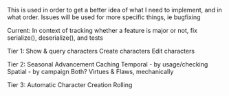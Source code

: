 This is used in order to get a better idea of what I need to implement, and in what order. Issues will be used for more specific things, ie bugfixing

Current:
    In context of tracking whether a feature is major or not, fix serialize(), deserialize(), and tests

Tier 1:
    Show & query characters
    Create characters
    Edit characters

Tier 2:
    Seasonal Advancement
    Caching
        Temporal - by usage/checking
        Spatial - by campaign
        Both?
    Virtues & Flaws, mechanically

Tier 3:
    Automatic Character Creation
    Rolling